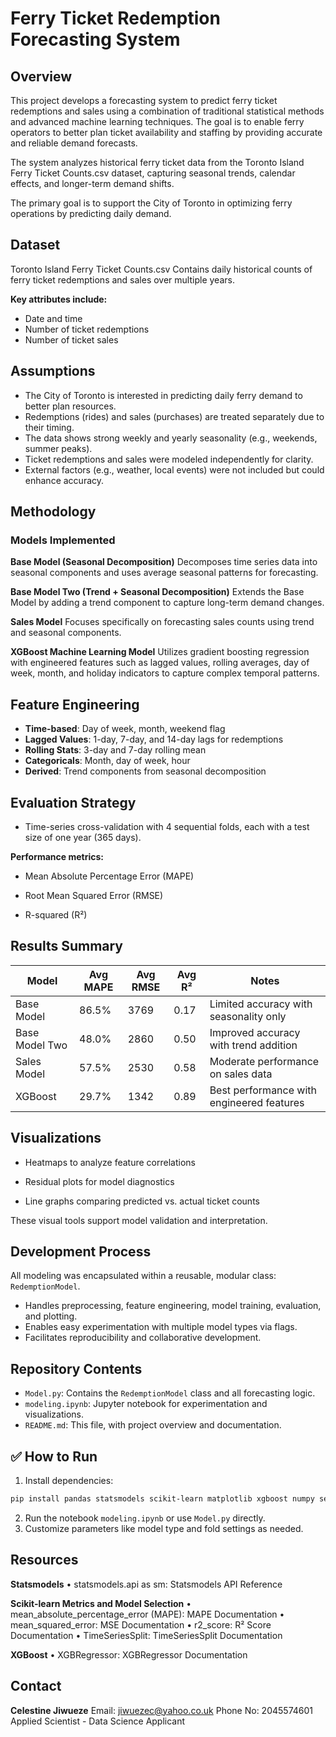 # Ferry Ticket Redemption Forecasting System

## Overview
This project develops a forecasting system to predict ferry ticket redemptions and sales using a combination of traditional statistical methods and advanced machine learning techniques. The goal is to enable ferry operators to better plan ticket availability and staffing by providing accurate and reliable demand forecasts.


The system analyzes historical ferry ticket data from the Toronto Island Ferry Ticket Counts.csv dataset, capturing seasonal trends, calendar effects, and longer-term demand shifts.

The primary goal is to support the City of Toronto in optimizing ferry operations by predicting daily demand.


## Dataset
Toronto Island Ferry Ticket Counts.csv
Contains daily historical counts of ferry ticket redemptions and sales over multiple years.


**Key attributes include:**
- Date and time
- Number of ticket redemptions
- Number of ticket sales

  
## Assumptions
- The City of Toronto is interested in predicting daily ferry demand to better plan resources.
- Redemptions (rides) and sales (purchases) are treated separately due to their timing.
- The data shows strong weekly and yearly seasonality (e.g., weekends, summer peaks).
- Ticket redemptions and sales were modeled independently for clarity.
- External factors (e.g., weather, local events) were not included but could enhance accuracy.


## Methodology
### Models Implemented

**Base Model (Seasonal Decomposition)**
Decomposes time series data into seasonal components and uses average seasonal patterns for forecasting.

**Base Model Two (Trend + Seasonal Decomposition)**
Extends the Base Model by adding a trend component to capture long-term demand changes.

**Sales Model**
Focuses specifically on forecasting sales counts using trend and seasonal components.

**XGBoost Machine Learning Model**
Utilizes gradient boosting regression with engineered features such as lagged values, rolling averages, day of week, month, and holiday indicators to capture complex temporal patterns.


## Feature Engineering
- **Time-based**: Day of week, month, weekend flag  
- **Lagged Values**: 1-day, 7-day, and 14-day lags for redemptions  
- **Rolling Stats**: 3-day and 7-day rolling mean  
- **Categoricals**: Month, day of week, hour  
- **Derived**: Trend components from seasonal decomposition


## Evaluation Strategy
- Time-series cross-validation with 4 sequential folds, each with a test size of one year (365 days).

**Performance metrics:**

- Mean Absolute Percentage Error (MAPE)

- Root Mean Squared Error (RMSE)

- R-squared (R²)


## Results Summary

| **Model**         | **Avg MAPE** | **Avg RMSE** | **Avg R²** | **Notes**                                   |
|-------------------|--------------|--------------|------------|---------------------------------------------|
| Base Model        | 86.5%        | 3769         | 0.17       | Limited accuracy with seasonality only      |
| Base Model Two    | 48.0%        | 2860         | 0.50       | Improved accuracy with trend addition       |
| Sales Model       | 57.5%        | 2530         | 0.58       | Moderate performance on sales data          |
| XGBoost           | 29.7%        | 1342         | 0.89       | Best performance with engineered features   |


## Visualizations
- Heatmaps to analyze feature correlations

- Residual plots for model diagnostics

- Line graphs comparing predicted vs. actual ticket counts

These visual tools support model validation and interpretation.


## Development Process
All modeling was encapsulated within a reusable, modular class: `RedemptionModel`.

- Handles preprocessing, feature engineering, model training, evaluation, and plotting.
- Enables easy experimentation with multiple model types via flags.
- Facilitates reproducibility and collaborative development.


## Repository Contents
- `Model.py`: Contains the `RedemptionModel` class and all forecasting logic.
- `modeling.ipynb`: Jupyter notebook for experimentation and visualizations.
- `README.md`: This file, with project overview and documentation.


## ✅ How to Run
1. Install dependencies:
```bash
pip install pandas statsmodels scikit-learn matplotlib xgboost numpy seaborn
```
2. Run the notebook `modeling.ipynb` or use `Model.py` directly.
3. Customize parameters like model type and fold settings as needed.


## Resources
**Statsmodels**
•	statsmodels.api as sm: Statsmodels API Reference

**Scikit-learn Metrics and Model Selection**
•	mean_absolute_percentage_error (MAPE): MAPE Documentation
•	mean_squared_error: MSE Documentation
•	r2_score: R² Score Documentation
•	TimeSeriesSplit: TimeSeriesSplit Documentation

 **XGBoost**
•	XGBRegressor: XGBRegressor Documentation


## Contact
 **Celestine Jiwueze**
 Email: jiwuezec@yahoo.co.uk
 Phone No: 2045574601
Applied Scientist - Data Science Applicant  










